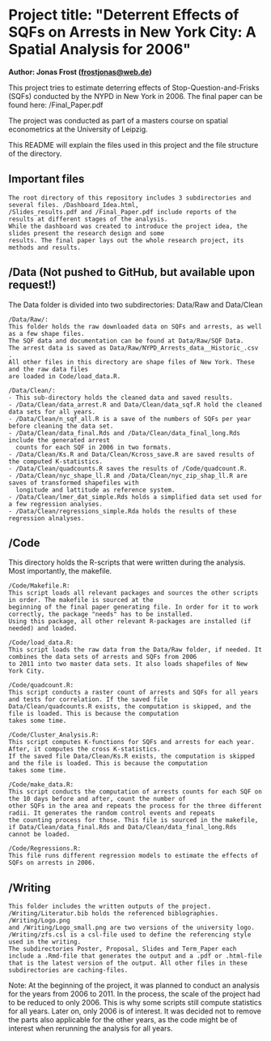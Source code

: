 # Project title: "Deterrent Effects of SQFs on Arrests in New York City: A Spatial Analysis for 2006"

**Author: Jonas Frost (frostjonas@web.de)**

This project tries to estimate deterring effects of Stop-Question-and-Frisks (SQFs) conducted by the
NYPD in New York in 2006. 
The final paper can be found here: /Final_Paper.pdf

The project was conducted as part of a masters course on spatial econometrics at the University of Leipzig.

This README will explain the files used in this project and the file structure of the directory.


## Important files

	The root directory of this repository includes 3 subdirectories and several files. /Dashboard_Idea.html, 
	/Slides_results.pdf and /Final_Paper.pdf include reports of the results at different stages of the analysis. 
	While the dashboard was created to introduce the project idea, the slides present the research design and some
	results. The final paper lays out the whole research project, its methods and results.

## /Data (Not pushed to GitHub, but available upon request!)

The Data folder is divided into two subdirectories: Data/Raw and Data/Clean

	/Data/Raw/:
	This folder holds the raw downloaded data on SQFs and arrests, as well as a few shape files. 
	The SQF data and documentation can be found at Data/Raw/SQF Data.
	The arrest data is saved as Data/Raw/NYPD_Arrests_data__Historic_.csv .
	All other files in this directory are shape files of New York. These and the raw data files
	are loaded in Code/load_data.R.

	/Data/Clean/:
	- This sub-directory holds the cleaned data and saved results. 
	- /Data/Clean/data_arrest.R and Data/Clean/data_sqf.R hold the cleaned data sets for all years. 
	- /Data/Clean/n_sqf_all.R is a save of the numbers of SQFs per year before cleaning the data set.
	- /Data/Clean/data_final.Rds and /Data/Clean/data_final_long.Rds include the generated arrest
	  counts for each SQF in 2006 in two formats.
	- /Data/Clean/Ks.R and Data/Clean/Kcross_save.R are saved results of the computed K-statistics.
	- /Data/Clean/quadcounts.R saves the results of /Code/quadcount.R.
	- /Data/Clean/nyc_shape_ll.R and /Data/Clean/nyc_zip_shap_ll.R are saves of transformed shapefiles with
	  longitude and lattitude as reference system. 
	- /Data/Clean/lmer_dat_simple.Rds holds a simplified data set used for a few regression analyses.
	- /Data/Clean/regressions_simple.Rda holds the results of these regression alnalyses. 	  


## /Code

This directory holds the R-scripts that were written during the analysis. Most importantly, the makefile.

	/Code/Makefile.R: 
	This script loads all relevant packages and sources the other scripts in order. The makefile is sourced at the 
	beginning of the final paper generating file. In order for it to work correctly, the package "needs" has to be installed.
	Using this package, all other relevant R-packages are installed (if needed) and loaded. 

	/Code/load_data.R:
	This script loads the raw data from the Data/Raw folder, if needed. It combines the data sets of arrests and SQFs from 2006 
	to 2011 into two master data sets. It also loads shapefiles of New York City.

	/Code/quadcount.R:
	This script conducts a raster count of arrests and SQFs for all years and tests for correlation. If the saved file
	Data/Clean/quadcounts.R exists, the computation is skipped, and the file is loaded. This is because the computation
	takes some time.

	/Code/Cluster_Analysis.R:
	This script computes K-functions for SQFs and arrests for each year. After, it computes the cross K-statistics.
	If the saved file Data/Clean/Ks.R exists, the computation is skipped and the file is loaded. This is because the computation 
	takes some time.

	/Code/make_data.R:
	This script conducts the computation of arrests counts for each SQF on the 10 days before and after, count the number of 
	other SQFs in the area and repeats the process for the three different radii. It generates the random control events and repeats
	the counting process for those. This file is sourced in the makefile, if Data/Clean/data_final.Rds and Data/Clean/data_final_long.Rds
	cannot be loaded. 

	/Code/Regressions.R:
	This file runs different regression models to estimate the effects of SQFs on arrests in 2006.


## /Writing

	This folder includes the written outputs of the project. /Writing/Literatur.bib holds the referenced biblographies. /Writing/Logo.png
	and /Writing/Logo_small.png are two versions of the university logo. /Writing/zfs.csl is a csl-file used to define the referencing style
	used in the writing. 
	The subdirectories Poster, Proposal, Slides and Term_Paper each include a .Rmd-file that generates the output and a .pdf or .html-file 
	that is the latest version of the output. All other files in these subdirectories are caching-files.


Note: 
At the beginning of the project, it was planned to conduct an analysis for the years from
2006 to 2011. In the process, the scale of the project had to be reduced to only 2006. This is why
some scripts still compute statistics for all years. Later on, only 2006 is of interest. It was decided
not to remove the parts also applicable for the other years, as the code might be of interest when 
rerunning the analysis for all years.
